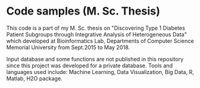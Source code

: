 # Code samples (M. Sc. Thesis)

This code is a part of my M. Sc. thesis on "Discovering Type 1 Diabetes Patient Subgroups through Integrative Analysis of Heterogeneous Data" which developed at Bioinformatics Lab, Departments of Computer Science Memorial University from Sept.2015 to May 2018. 

Input database and some functions are not published in this repository since this project was developed for a private database. Tools and languages used include: Machine Learning, Data Visualization, Big Data, R, Matlab, H2O package.

